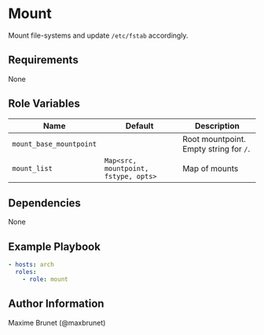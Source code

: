 # Mount

Mount file-systems and update `/etc/fstab` accordingly.

## Requirements

None

## Role Variables

| Name                    | Default    | Description                             |
| ----------------------- | ---------- | --------------------------------------- |
| `mount_base_mountpoint` |            | Root mountpoint. Empty string for `/`.  |
| `mount_list`            | `Map<src, mountpoint, fstype, opts>` | Map of mounts |

## Dependencies

None

## Example Playbook

```yaml
- hosts: arch
  roles:
    - role: mount
```

## Author Information

Maxime Brunet (@maxbrunet)

